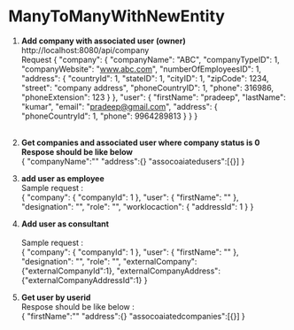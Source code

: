 # ManyToManyWithNewEntity

1. <strong>Add company with associated user (owner)</strong> <br />
    http://localhost:8080/api/company <br />
    Request 
    {
    "company": {
        "companyName": "ABC",
        "companyTypeID": 1,
        "companyWebsite": "www.abc.com",
        "numberOfEmployeesID": 1,
        "address": {
            "countryId": 1,
            "stateID": 1,
            "cityID": 1,
            "zipCode": 1234,
            "street": "company address",
            "phoneCountryID": 1,
            "phone": 316986,
            "phoneExtension": 123
        }
    },
    "user": {
        "firstName": "pradeep",
        "lastName": "kumar",
        "email": "pradeep@gmail.com",
        "address": {
            "phoneCountryId": 1,
            "phone": 9964289813
        }
    }
}
<br /><br />

2. <strong>Get companies and associated user where company status is 0</strong><br />
<strong>Respose should be like below</strong><br />
{
  "companyName":""
  "address":{}
  "assocoaiatedusers":[{}]
}

3. <strong>add user as employee</strong><br />
    Sample request :<br />
        {
          "company": {
            "companyId": 1
          },
          "user": {
            "firstName": ""
          },
          "designation": "",
          "role": "",
          "worklocaction": {
            "addressId": 1
          }
        }

4. <strong>Add user  as consultant </strong><br />   
    Sample request : <br />
      {
        "company": {
          "companyId": 1
        },
        "user": {
          "firstName": ""
        },
        "designation": "",
        "role": "",
        "externalCompany": {"externalCompanyId":1},
        "externalCompanyAddress": {"externalCompanyAddressId":1}
      }
      
5.  <strong>Get user by userid</strong><br />
    Respose should be like below : <br />
    {
      "firstName":""
      "address":{}
      "assocoaiatedcompanies":[{}]
    }

      
      
      
